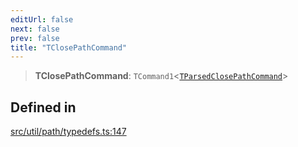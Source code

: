 ```yaml
---
editUrl: false
next: false
prev: false
title: "TClosePathCommand"
---
```


> **TClosePathCommand**: `TCommand1`\<[`TParsedClosePathCommand`](/api/namespaces/util/type-aliases/tparsedclosepathcommand/)\>

## Defined in

[src/util/path/typedefs.ts:147](https://github.com/fabricjs/fabric.js/blob/v6.0.0-rc4/src/util/path/typedefs.ts#L147)
